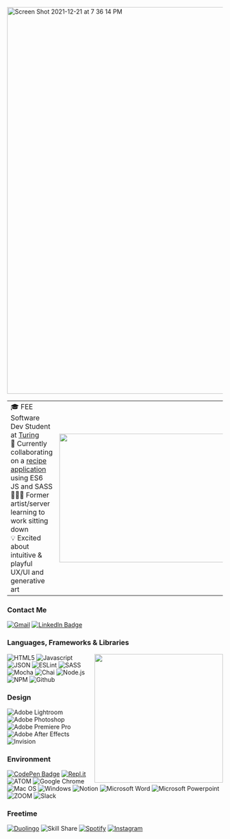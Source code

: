 <img width="902" alt="Screen Shot 2021-12-21 at 7 36 14 PM" src="https://user-images.githubusercontent.com/84749512/147015335-02156c80-8f4c-452a-b595-a65aa59d9b82.png">

</table>
<table style="width:100%" border="0" rules="none" cellspacing="0" cellpadding="0">
  <tr>
    <td style="border:none">
				🎓 FEE Software Dev Student at <a href="https://turing.edu/" target="_blank">Turing</a>
				<br>
        🌱 Currently collaborating on a  <a href=https://github.com/tonycarpenter21/whats-cookin-starter-kit" target="_blank">recipe application</a> using ES6 JS and SASS
				<br>
        👩🏽‍💻 Former artist/server learning to work sitting down
				<br>
        💡 Excited about intuitive & playful UX/UI and generative art
      </ul>
    </td>
    <td style="border:none"><img height="300" width="600" src="https://github-readme-stats.vercel.app/api?username=Gabby-Recny"></td>
  </tr>
</table>


### Contact Me
[![Gmail](https://img.shields.io/badge/Gmail-D14836?style=for-the-badge&logo=gmail&logoColor=white)](mailto:gabby.recny@gmail.com)
[![LinkedIn Badge](https://img.shields.io/badge/LinkedIn-0077B5?style=for-the-badge&logo=linkedin&logoColor=white)](https://www.linkedin.com/in/gabbyrecny/)

### Languages, Frameworks & Libraries 
<img align="right" width="300" src="https://github-readme-stats.vercel.app/api/top-langs/?username=Gabby-Recny">

![HTML5](https://img.shields.io/badge/HTML5-E34F26?style=for-the-badge&logo=html5&logoColor=white)
![Javascript](https://img.shields.io/badge/JavaScript-323330?style=for-the-badge&logo=javascript&logoColor=F7DF1E)
![JSON](https://img.shields.io/badge/json-5E5C5C?style=for-the-badge&logo=json&logoColor=white)
![ESLint](https://img.shields.io/badge/eslint-3A33D1?style=for-the-badge&logo=eslint&logoColor=white)
![SASS](https://img.shields.io/badge/Sass-CC6699?style=for-the-badge&logo=sass&logoColor=white)
![Mocha](https://img.shields.io/badge/Mocha-8D6748?style=for-the-badge&logo=Mocha&logoColor=white)
![Chai](https://img.shields.io/badge/chai-A30701?style=for-the-badge&logo=chai&logoColor=white)
![Node.js](https://img.shields.io/badge/Node.js-339933?style=for-the-badge&logo=nodedotjs&logoColor=white)
![NPM](https://img.shields.io/badge/npm-CB3837?style=for-the-badge&logo=npm&logoColor=white)
![Github](https://img.shields.io/badge/GitHub-100000?style=for-the-badge&logo=github&logoColor=white)

### Design
![Adobe Lightroom](https://img.shields.io/badge/Adobe%20Lightroom-31A8FF?style=for-the-badge&logo=Adobe%20Lightroom&logoColor=white)
![Adobe Photoshop](https://img.shields.io/badge/Adobe%20Photoshop-31A8FF?style=for-the-badge&logo=Adobe%20Photoshop&logoColor=black
)
![Adobe Premiere Pro](https://img.shields.io/badge/Adobe%20Premiere%20Pro-9999FF?style=for-the-badge&logo=Adobe%20Premiere%20Pro&logoColor=white)
![Adobe After Effects](https://img.shields.io/badge/Adobe%20after%20affects-CF96FD?style=for-the-badge&logo=Adobe%20after%20effects&logoColor=393665)
![Invision](https://img.shields.io/badge/InVision-FF3366?style=for-the-badge&logo=InVision&logoColor=white)

### Environment
[![CodePen Badge](https://img.shields.io/badge/CodePen-Profile-informational?style=flat&logo=codepen&logoColor=white&color=black)](https://codepen.io/gjtrecny1991)
[![Repl.it](https://img.shields.io/badge/Repl.it-%230D101E.svg?style=for-the-badge&logo=replit&logoColor=white)](https://replit.com/@gjtrecny1991)
![ATOM](https://img.shields.io/badge/Atom-66595C?style=for-the-badge&logo=Atom&logoColor=white)
![Google Chrome](https://img.shields.io/badge/Google_chrome-4285F4?style=for-the-badge&logo=Google-chrome&logoColor=white)
![Mac OS](https://img.shields.io/badge/mac%20os-000000?style=for-the-badge&logo=apple&logoColor=white)
![Windows](https://img.shields.io/badge/Windows-0078D6?style=for-the-badge&logo=windows&logoColor=white)
![Notion](https://img.shields.io/badge/Notion-000000?style=for-the-badge&logo=notion&logoColor=white)
![Microsoft Word](https://img.shields.io/badge/Microsoft_Word-2B579A?style=for-the-badge&logo=microsoft-word&logoColor=white)
![Microsoft Powerpoint](https://img.shields.io/badge/Microsoft_PowerPoint-B7472A?style=for-the-badge&logo=microsoft-powerpoint&logoColor=white)
![ZOOM](https://img.shields.io/badge/Zoom-2D8CFF?style=for-the-badge&logo=zoom&logoColor=white)
![Slack](https://img.shields.io/badge/Slack-4A154B?style=for-the-badge&logo=slack&logoColor=white)




### Freetime
[![Duolingo](https://img.shields.io/badge/Duolingo-58CC02?style=for-the-badge&logo=Duolingo&logoColor=white)](https://www.duolingo.com/profile/gjtrecny)
![Skill Share](https://img.shields.io/badge/skill%20share-002333?style=for-the-badge&logo=skillshare&logoColor=white)
[![Spotify](https://img.shields.io/badge/Spotify-1ED760?&style=for-the-badge&logo=spotify&logoColor=white)](https://open.spotify.com/user/gabby_recny?si=5dde64122a6e4140)
[![Instagram](https://img.shields.io/badge/Instagram-E4405F?style=for-the-badge&logo=instagram&logoColor=white)](https://www.instagram.com/golden_greyscale/)

